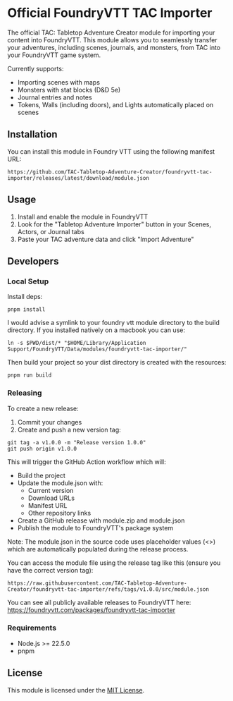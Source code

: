 # Official FoundryVTT TAC Importer

The official TAC: Tabletop Adventure Creator module for importing your content into FoundryVTT. This module allows you to seamlessly transfer your adventures, including scenes, journals, and monsters, from TAC into your FoundryVTT game system.

Currently supports:
- Importing scenes with maps
- Monsters with stat blocks (D&D 5e)
- Journal entries and notes
- Tokens, Walls (including doors), and Lights automatically placed on scenes

## Installation

You can install this module in Foundry VTT using the following manifest URL:
```
https://github.com/TAC-Tabletop-Adventure-Creator/foundryvtt-tac-importer/releases/latest/download/module.json
```

## Usage

1. Install and enable the module in FoundryVTT
2. Look for the "Tabletop Adventure Importer" button in your Scenes, Actors, or Journal tabs
3. Paste your TAC adventure data and click "Import Adventure"

## Developers

### Local Setup

Install deps:
```shell
pnpm install
```

I would advise a symlink to your foundry vtt module directory to the build directory. If you installed natively on a macbook you can use:
```shell
ln -s $PWD/dist/* "$HOME/Library/Application Support/FoundryVTT/Data/modules/foundryvtt-tac-importer/"
```

Then build your project so your dist directory is created with the resources:
```shell
pnpm run build
```

### Releasing

To create a new release:

1. Commit your changes
2. Create and push a new version tag:
```shell
git tag -a v1.0.0 -m "Release version 1.0.0"
git push origin v1.0.0
```

This will trigger the GitHub Action workflow which will:
- Build the project
- Update the module.json with:
  - Current version
  - Download URLs
  - Manifest URL
  - Other repository links
- Create a GitHub release with module.zip and module.json
- Publish the module to FoundryVTT's package system

Note: The module.json in the source code uses placeholder values (<<autoreplaced>>) which are automatically populated during the release process.

You can access the module file using the release tag like this (ensure you have the correct version tag):
```
https://raw.githubusercontent.com/TAC-Tabletop-Adventure-Creator/foundryvtt-tac-importer/refs/tags/v1.0.0/src/module.json
```

You can see all publicly available releases to FoundryVTT here:
https://foundryvtt.com/packages/foundryvtt-tac-importer

### Requirements

- Node.js >= 22.5.0
- pnpm

## License

This module is licensed under the [MIT License](LICENSE).
